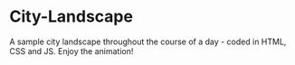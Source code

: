 # City-Landscape
A sample city landscape throughout the course of a day - coded in HTML, CSS and JS. Enjoy the animation!
